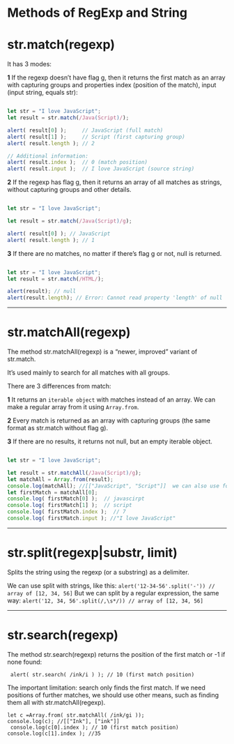 # Methods of RegExp and String

# str.match(regexp)
It has 3 modes:

**1** If the regexp doesn’t have flag g, then it returns the first match as an array with capturing groups and properties index (position of the match), input (input string, equals str):
```javascript

let str = "I love JavaScript";
let result = str.match(/Java(Script)/);

alert( result[0] );     // JavaScript (full match)
alert( result[1] );     // Script (first capturing group)
alert( result.length ); // 2

// Additional information:
alert( result.index );  // 0 (match position)
alert( result.input );  // I love JavaScript (source string)

```
**2** If the regexp has flag g, then it returns an array of all matches as strings, without capturing groups and other details.
```javascript

let str = "I love JavaScript";

let result = str.match(/Java(Script)/g);

alert( result[0] ); // JavaScript
alert( result.length ); // 1

```
**3** If there are no matches, no matter if there’s flag g or not, null is returned.

```javascript

let str = "I love JavaScript";
let result = str.match(/HTML/);

alert(result); // null
alert(result.length); // Error: Cannot read property 'length' of null


```
---

# str.matchAll(regexp)

The method str.matchAll(regexp) is a “newer, improved” variant of str.match.

It’s used mainly to search for all matches with all groups.

There are 3 differences from match:

**1** It returns an ```iterable object``` with matches instead of an array. We can make a regular array from it using ```Array.from```.

**2** Every match is returned as an array with capturing groups (the same format as str.match without flag g).

**3** If there are no results, it returns not null, but an empty iterable object.
```javascript

let str = "I love JavaScript";

let result = str.matchAll(/Java(Script)/g);
let matchAll = Array.from(result);
console.log(matchAll); //[["JavaScript", "Script"]]  we can also use for.. of insted of array.from
let firstMatch = matchAll[0];
console.log( firstMatch[0] );  // javascirpt
console.log( firstMatch[1] );  // script
console.log( firstMatch.index );  // 7
console.log( firstMatch.input ); //"I love JavaScript"

```
---

# str.split(regexp|substr, limit)

Splits the string using the regexp (or a substring) as a delimiter.

We can use split with strings, like this:
```alert('12-34-56'.split('-')) // array of [12, 34, 56]```
But we can split by a regular expression, the same way:
```alert('12, 34, 56'.split(/,\s*/)) // array of [12, 34, 56]```

---

# str.search(regexp)
   The method str.search(regexp) returns the position of the first match or -1 if none found:
   ```let str = "A drop of ink may make a million think";
    alert( str.search( /ink/i ) ); // 10 (first match position)
```
The important limitation: search only finds the first match.
If we need positions of further matches, we should use other means, such as finding them all with str.matchAll(regexp).
```let str = "A drop of Ink may make a million think";
let c =Array.from( str.matchAll( /ink/gi ));
console.log(c); //[["Ink"], ["ink"]]
 console.log(c[0].index ); // 10 (first match position)
console.log(c[1].index ); //35
```






















